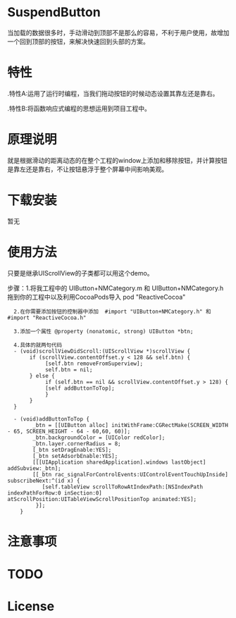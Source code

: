 # SuspendButton

当加载的数据很多时，手动滑动到顶部不是那么的容易，不利于用户使用，故增加一个回到顶部的按钮，来解决快速回到头部的方案。

# 特性

 .特性A:运用了运行时编程，当我们拖动按钮的时候动态设置其靠左还是靠右。
 
 .特性B:将函数响应式编程的思想运用到项目工程中。

# 原理说明

就是根据滑动的距离动态的在整个工程的window上添加和移除按钮，并计算按钮是靠左还是靠右，不让按钮悬浮于整个屏幕中间影响美观。

# 下载安装

暂无

# 使用方法

只要是继承UIScrollView的子类都可以用这个demo。

步骤：1.将我工程中的 UIButton+NMCategory.m 和 UIButton+NMCategory.h 拖到你的工程中以及利用CocoaPods导入 pod "ReactiveCocoa"
      
      2.在你需要添加按钮的控制器中添加  #import "UIButton+NMCategory.h" 和 #import "ReactiveCocoa.h"
      
      3.添加一个属性 @property (nonatomic, strong) UIButton *btn;
      
      4.具体的就两句代码
      - (void)scrollViewDidScroll:(UIScrollView *)scrollView {
           if (scrollView.contentOffset.y < 128 && self.btn) {
                [self.btn removeFromSuperview];
                self.btn = nil;
           } else {
                if (self.btn == nil && scrollView.contentOffset.y > 128) {
                [self addButtonToTop];
                }
           }
      }

      - (void)addButtonToTop {
            _btn = [[UIButton alloc] initWithFrame:CGRectMake(SCREEN_WIDTH - 65, SCREEN_HEIGHT - 64 - 60,60, 60)];
            _btn.backgroundColor = [UIColor redColor];
            _btn.layer.cornerRadius = 8;
            [_btn setDragEnable:YES];
            [_btn setAdsorbEnable:YES];
            [[[UIApplication sharedApplication].windows lastObject] addSubview:_btn];
            [[_btn rac_signalForControlEvents:UIControlEventTouchUpInside] subscribeNext:^(id x) {
               [self.tableView scrollToRowAtIndexPath:[NSIndexPath indexPathForRow:0 inSection:0] atScrollPosition:UITableViewScrollPositionTop animated:YES];
             }];
        }


# 注意事项

# TODO

# License
